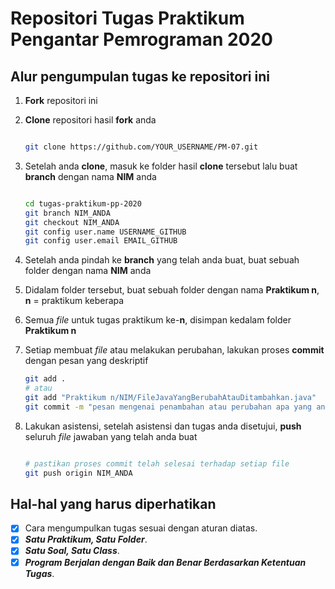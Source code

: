# Repositori Tugas Praktikum Pengantar Pemrograman 2020

## Alur pengumpulan tugas ke repositori ini

1. **Fork** repositori ini

2. **Clone** repositori hasil **fork** anda

   ```sh

   git clone https://github.com/YOUR_USERNAME/PM-07.git

   ```

3. Setelah anda **clone**, masuk ke folder hasil **clone** tersebut lalu buat **branch** dengan nama **NIM** anda

   ```sh

   cd tugas-praktikum-pp-2020
   git branch NIM_ANDA
   git checkout NIM_ANDA
   git config user.name USERNAME_GITHUB
   git config user.email EMAIL_GITHUB

   ```

4. Setelah anda pindah ke **branch** yang telah anda buat, buat sebuah folder dengan nama **NIM** anda
5. Didalam folder tersebut, buat sebuah folder dengan nama **Praktikum n**, **n** = praktikum keberapa
6. Semua _file_ untuk tugas praktikum ke-**n**, disimpan kedalam folder **Praktikum n**
7. Setiap membuat _file_ atau melakukan perubahan, lakukan proses **commit** dengan pesan yang deskriptif

   ```sh
   git add .
   # atau
   git add "Praktikum n/NIM/FileJavaYangBerubahAtauDitambahkan.java"
   git commit -m "pesan mengenai penambahan atau perubahan apa yang anda lakukan"

   ```

8. Lakukan asistensi, setelah asistensi dan tugas anda disetujui, **push** seluruh _file_ jawaban yang telah anda buat

   ```sh

   # pastikan proses commit telah selesai terhadap setiap file
   git push origin NIM_ANDA

   ```

## Hal-hal yang harus diperhatikan

- [x] Cara mengumpulkan tugas sesuai dengan aturan diatas.
- [x] _**Satu Praktikum, Satu Folder**_.
- [x] _**Satu Soal, Satu Class**_.
- [x] _**Program Berjalan dengan Baik dan Benar Berdasarkan Ketentuan Tugas**_.
